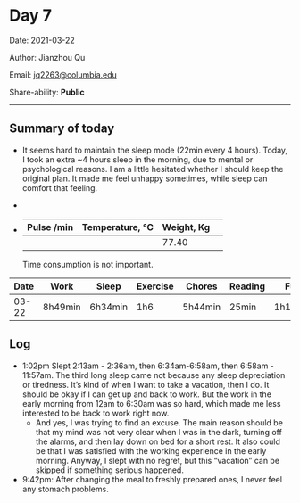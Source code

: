 # Day 7

Date: 2021-03-22

Author: Jianzhou Qu

Email: <jq2263@columbia.edu>

Share-ability: **Public**

---

## Summary of today

- It seems hard to maintain the sleep mode (22min every 4 hours). Today, I took an extra ~4 hours sleep in the morning, due to mental or psychological reasons. I am a little hesitated whether I should keep the original plan. It made me feel unhappy sometimes, while sleep can comfort that feeling. 

- 

- | Pulse /min | Temperature, ℃ | Weight, Kg |      |
    | ---------- | -------------- | ---------- | ---- |
    |            |                | 77.40      |      |

    Time consumption is not important.

| Date  | Work    | Sleep   | Exercise | Chores  | Reading | Fun     |
| ----- | ------- | ------- | -------- | ------- | ------- | ------- |
| 03-22 | 8h49min | 6h34min | 1h6      | 5h44min | 25min   | 1h19min |

## Log

- 1:02pm Slept 2:13am - 2:36am, then 6:34am-6:58am, then 6:58am - 11:57am. The third long sleep came not because any sleep depreciation or tiredness. It’s kind of when I want to take a vacation, then I do. It should be okay if I can get up and back to work. But the work in the early morning from 12am to 6:30am was so hard, which made me less interested to be back to work right now.
    - And yes, I was trying to find an excuse. The main reason should be that my mind was not very clear when I was in the dark, turning off the alarms, and then lay down on bed for a short rest. It also could be that I was satisfied with the working experience in the early morning. Anyway, I slept with no regret, but this “vacation” can be skipped if something serious happened. 
- 9:42pm: After changing the meal to freshly prepared ones, I never feel any stomach problems. 







